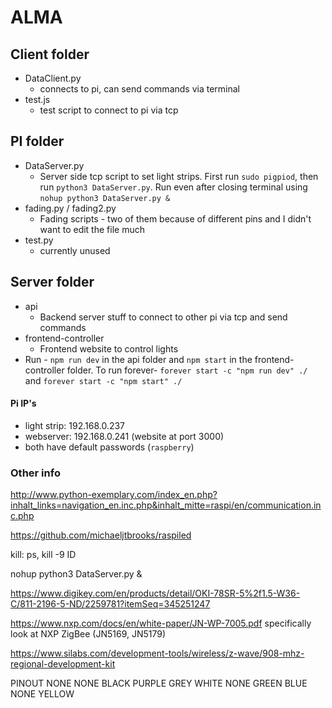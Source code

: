 # ALMA


## Client folder
  * DataClient.py
    * connects to pi, can send commands via terminal
  * test.js
    * test script to connect to pi via tcp

## PI folder
  * DataServer.py
    * Server side tcp script to set light strips. First run `sudo pigpiod`, then run `python3 DataServer.py`. Run even after closing terminal using `nohup python3 DataServer.py &`
  * fading.py / fading2.py
    * Fading scripts - two of them because of different pins and I didn't want to edit the file much
  * test.py
    * currently unused

## Server folder
  * api
    * Backend server stuff to connect to other pi via tcp and send commands
  * frontend-controller
    * Frontend website to control lights
  * Run - `npm run dev` in the api folder and `npm start` in the frontend-controller folder. To run forever- `forever start -c "npm run dev" ./` and `forever start -c "npm start" ./`



#### Pi IP's
  * light strip: 192.168.0.237
  * webserver: 192.168.0.241 (website at port 3000)
  * both have default passwords (`raspberry`)

### Other info
http://www.python-exemplary.com/index_en.php?inhalt_links=navigation_en.inc.php&inhalt_mitte=raspi/en/communication.inc.php

https://github.com/michaeljtbrooks/raspiled

kill: ps, kill -9 ID

nohup python3 DataServer.py &



https://www.digikey.com/en/products/detail/OKI-78SR-5%2f1.5-W36-C/811-2196-5-ND/2259781?itemSeq=345251247

https://www.nxp.com/docs/en/white-paper/JN-WP-7005.pdf
specifically look at NXP ZigBee (JN5169, JN5179)

https://www.silabs.com/development-tools/wireless/z-wave/908-mhz-regional-development-kit


PINOUT
NONE
NONE
BLACK
PURPLE
GREY
WHITE
NONE
GREEN
BLUE
NONE
YELLOW
